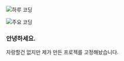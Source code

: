 ![하루 코딩](https://wakapi.xiyo.dev/api/badge/XIYO/interval:today?label=today)

![주요 코딩](https://github-readme-stats.vercel.app/api/wakatime?username=XIYO&api_domain=wakapi.xiyo.dev&bg_color=1A202C&title_color=2F855A&icon_color=2F855A&text_color=ffffff&custom_title=Wakapi%20Week%20Stats&layout=compact)

### 안녕하세요.
자랑할건 없지만 제가 만든 프로젝를 고정해놨습니다.



<!--
**XIYO/XIYO** is a ✨ _special_ ✨ repository because its `README.md` (this file) appears on your GitHub profile.

Here are some ideas to get you started:

- 🔭 I’m currently working on ...
- 🌱 I’m currently learning ...
- 👯 I’m looking to collaborate on ...
- 🤔 I’m looking for help with ...
- 💬 Ask me about ...
- 📫 How to reach me: ...
- 😄 Pronouns: ...
- ⚡ Fun fact: ...
-->
